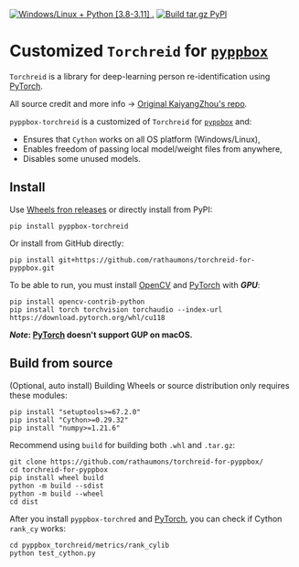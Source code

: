 [![Windows/Linux + Python [3.8-3.11] .](https://github.com/rathaumons/torchreid-for-pyppbox/actions/workflows/build_all.yaml/badge.svg)](https://github.com/rathaumons/torchreid-for-pyppbox/actions/workflows/build_all.yaml) 
[![Build `tar.gz` PyPI](https://github.com/rathaumons/torchreid-for-pyppbox/actions/workflows/build_pypi.yaml/badge.svg)](https://github.com/rathaumons/torchreid-for-pyppbox/actions/workflows/build_pypi.yaml)

# Customized `Torchreid` for [`pyppbox`](https://github.com/rathaumons/pyppbox)

`Torchreid` is a library for deep-learning person re-identification using [PyTorch](https://pytorch.org/). 

All source credit and more info -> [Original KaiyangZhou's repo](https://github.com/KaiyangZhou/deep-person-reid). 

`pyppbox-torchreid` is a customized of `Torchreid` for [`pyppbox`](https://github.com/rathaumons/pyppbox) and:
- Ensures that `Cython` works on all OS platform (Windows/Linux), 
- Enables freedom of passing local model/weight files from anywhere, 
- Disables some unused models.

## Install

Use [Wheels fron releases](https://github.com/rathaumons/torchreid-for-pyppbox/releases) or directly install from PyPI: 

```
pip install pyppbox-torchreid
```

Or install from GitHub directly:

```
pip install git+https://github.com/rathaumons/torchreid-for-pyppbox.git
```

To be able to run, you must install [OpenCV](https://github.com/opencv/opencv-python) and [PyTorch](https://pytorch.org/) with ***GPU***:

```
pip install opencv-contrib-python
pip install torch torchvision torchaudio --index-url https://download.pytorch.org/whl/cu118
```

***Note*: [PyTorch](https://pytorch.org/) doesn't support GUP on macOS.**

## Build from source

(Optional, auto install) Building Wheels or source distribution only requires these modules:

```
pip install "setuptools>=67.2.0"
pip install "Cython>=0.29.32"
pip install "numpy>=1.21.6"
```

Recommend using `build` for building both `.whl` and `.tar.gz`:

```
git clone https://github.com/rathaumons/torchreid-for-pyppbox/
cd torchreid-for-pyppbox
pip install wheel build
python -m build --sdist
python -m build --wheel
cd dist
```

After you install `pyppbox-torchred` and [PyTorch](https://pytorch.org/), you can check if Cython `rank_cy` works:

```
cd pyppbox_torchreid/metrics/rank_cylib
python test_cython.py
```
